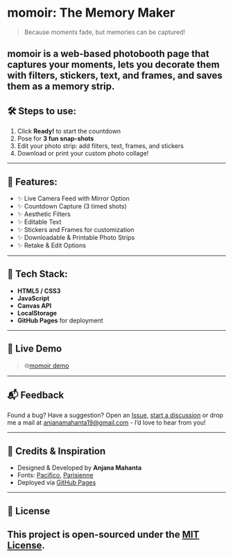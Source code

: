 # momoir: The Memory Maker

> Because moments fade, but memories can be captured!

**momoir** is a web-based photobooth page that captures your moments, lets you decorate them with filters, stickers, text, and frames, and saves them as a memory strip.
---
## 🛠 Steps to use:
1. Click **Ready!** to start the countdown
2. Pose for **3 fun snap-shots**
3. Edit your photo strip: add filters, text, frames, and stickers
4. Download or print your custom photo collage!
---
## 🌟 Features:
- ✨ Live Camera Feed with Mirror Option 
- ✨ Countdown Capture (3 timed shots)  
- ✨ Aesthetic Filters
- ✨ Editable Text
- ✨ Stickers and Frames for customization  
- ✨ Downloadable & Printable Photo Strips  
- ✨ Retake & Edit Options 
---
## 🔧 Tech Stack:
- **HTML5 / CSS3**
- **JavaScript**
- **Canvas API**
- **LocalStorage**
- **GitHub Pages** for deployment
---
## 🚀 Live Demo
> 🌐[momoir demo](https://kasanjx.github.io/momoir/)

---
## 📬 Feedback
Found a bug? Have a suggestion? Open an [Issue](https://github.com/Kasanjx/momoir/issues), [start a discussion](https://github.com/Kasanjx/momoir/discussions) or drop me a mail at [anjanamahanta19@gmail.com](anjanamahanta19@gmail.com) - I’d love to hear from you!

---
## 🌸 Credits & Inspiration

- Designed & Developed by **Anjana Mahanta**  
- Fonts: [Pacifico](https://fonts.google.com/specimen/Pacifico), [Parisienne](https://fonts.google.com/specimen/Parisienne)  
- Deployed via [GitHub Pages](https://pages.github.com)
---
## 📄 License
This project is open-sourced under the [MIT License](LICENSE).
---
